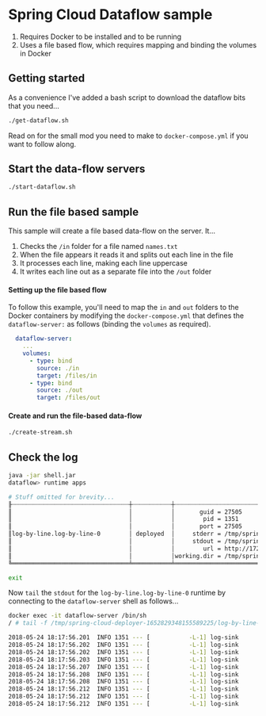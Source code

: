 # Spring Cloud Dataflow sample

1. Requires Docker to be installed and to be running
1. Uses a file based flow, which requires mapping and binding the volumes in Docker

## Getting started

As a convenience I've added a bash script to download the dataflow bits that you need...

```bash
./get-dataflow.sh
```

Read on for the small mod you need to make to `docker-compose.yml` if you want to follow along.

## Start the data-flow servers

```bash
./start-dataflow.sh
```

## Run the file based sample

This sample will create a file based data-flow on the server. It... 

1. Checks the `/in` folder for a file named `names.txt`
1. When the file appears it reads it and splits out each line in the file
1. It processes each line, making each line uppercase
1. It writes each line out as a separate file into the `/out` folder

#### Setting up the file based flow

To follow this example, you'll need to map the `in` and `out` folders to the Docker containers by modifying the `docker-compose.yml` that defines the `dataflow-server:` as follows (binding the `volumes` as required).

```yaml
  dataflow-server:
    ...
    volumes:
      - type: bind
        source: ./in
        target: /files/in
      - type: bind
        source: ./out
        target: /files/out
```

#### Create and run the file-based data-flow

```bash
./create-stream.sh 
```

## Check the log

```bash
java -jar shell.jar
dataflow> runtime apps

# Stuff omitted for brevity...
╟┈┈┈┈┈┈┈┈┈┈┈┈┈┈┈┈┈┈┈┈┈┈┈┈┈┈┈┈┈┈┈┈┈┼┈┈┈┈┈┈┈┈┈┈┈┼┈┈┈┈┈┈┈┈┈┈┈┈┈┈┈┈┈┈┈┈┈┈┈┈┈┈┈┈┈┈┈┈┈┈┈┈┈┈┈┈┈┈┈┈┈┈┈┈┈┈┈┈┈┈┈┈┈┈┈┈┈┈┈┈┈┈┈┈┈┈┈┈┈┈┈┈┈┈┈┈┈┈┈┈┈┈┈┈┈┈┈┈┈┈┈┈┈┈┈┈┈┈┈┈┈┈┈┈┈┈┈┈┈┈┈┈┈┈┈┈┈┈┈┈┈┈┈┈┈┈┈┈┈┈┈┈┈┈┈┈┈╢
║                                 │           │       guid = 27505                                                                                                                          ║
║                                 │           │        pid = 1351                                                                                                                           ║
║                                 │           │       port = 27505                                                                                                                          ║
║log-by-line.log-by-line-0        │ deployed  │     stderr = /tmp/spring-cloud-deployer-1652829348155589225/log-by-line-1527185815355/log-by-line.log-by-line/stderr_0.log                  ║
║                                 │           │     stdout = /tmp/spring-cloud-deployer-1652829348155589225/log-by-line-1527185815355/log-by-line.log-by-line/stdout_0.log                  ║
║                                 │           │        url = http://172.18.0.4:27505                                                                                                        ║
║                                 │           │working.dir = /tmp/spring-cloud-deployer-1652829348155589225/log-by-line-1527185815355/log-by-line.log-by-line                               ║
╚═════════════════════════════════╧═══════════╧═════════════════════════════════════════════════════════════════════════════════════════════════════════════════════════════════════════════╝

exit
```

Now `tail` the `stdout` for the `log-by-line.log-by-line-0` runtime by connecting to the `dataflow-server` shell as follows...

```bash
docker exec -it dataflow-server /bin/sh
/ # tail -f /tmp/spring-cloud-deployer-1652829348155589225/log-by-line-1527185815355/log-by-line.log-by-line/stdout_0.log

2018-05-24 18:17:56.201  INFO 1351 --- [           -L-1] log-sink                                 : ALICE
2018-05-24 18:17:56.202  INFO 1351 --- [           -L-1] log-sink                                 : FRED
2018-05-24 18:17:56.202  INFO 1351 --- [           -L-1] log-sink                                 : BOB
2018-05-24 18:17:56.203  INFO 1351 --- [           -L-1] log-sink                                 : TIBERIUS
2018-05-24 18:17:56.207  INFO 1351 --- [           -L-1] log-sink                                 : HENRY
2018-05-24 18:17:56.208  INFO 1351 --- [           -L-1] log-sink                                 : LIAM
2018-05-24 18:17:56.208  INFO 1351 --- [           -L-1] log-sink                                 : ISOBEL
2018-05-24 18:17:56.212  INFO 1351 --- [           -L-1] log-sink                                 : LINDA
2018-05-24 18:17:56.212  INFO 1351 --- [           -L-1] log-sink                                 : BRIAN
2018-05-24 18:17:56.212  INFO 1351 --- [           -L-1] log-sink                                 : DAVE
```